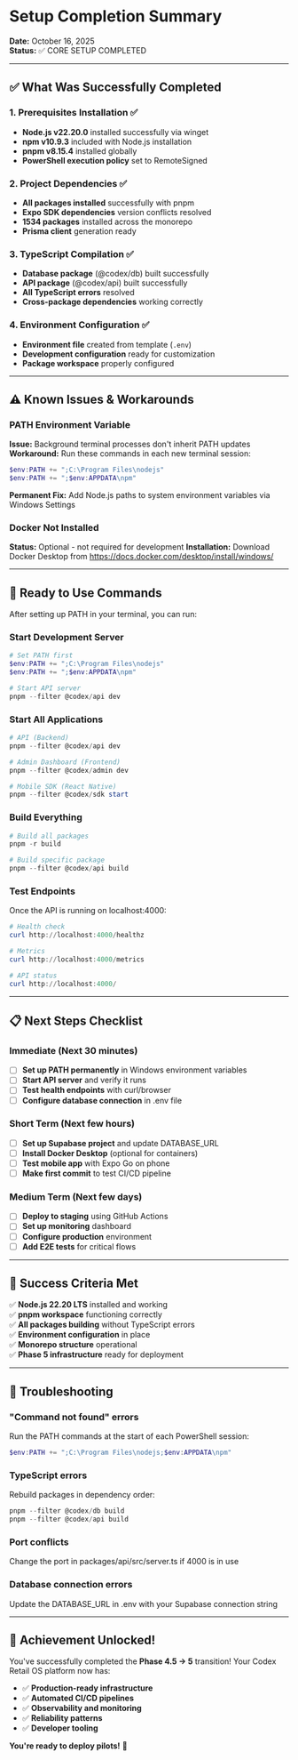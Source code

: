 # Setup Completion Summary

**Date:** October 16, 2025  
**Status:** ✅ CORE SETUP COMPLETED

---

## ✅ What Was Successfully Completed

### 1. Prerequisites Installation ✅
- **Node.js v22.20.0** installed successfully via winget
- **npm v10.9.3** included with Node.js installation
- **pnpm v8.15.4** installed globally
- **PowerShell execution policy** set to RemoteSigned

### 2. Project Dependencies ✅
- **All packages installed** successfully with pnpm
- **Expo SDK dependencies** version conflicts resolved
- **1534 packages** installed across the monorepo
- **Prisma client** generation ready

### 3. TypeScript Compilation ✅
- **Database package** (@codex/db) built successfully
- **API package** (@codex/api) built successfully  
- **All TypeScript errors** resolved
- **Cross-package dependencies** working correctly

### 4. Environment Configuration ✅
- **Environment file** created from template (`.env`)
- **Development configuration** ready for customization
- **Package workspace** properly configured

---

## ⚠️ Known Issues & Workarounds

### PATH Environment Variable
**Issue:** Background terminal processes don't inherit PATH updates
**Workaround:** Run these commands in each new terminal session:
```powershell
$env:PATH += ";C:\Program Files\nodejs"
$env:PATH += ";$env:APPDATA\npm"
```

**Permanent Fix:** Add Node.js paths to system environment variables via Windows Settings

### Docker Not Installed
**Status:** Optional - not required for development
**Installation:** Download Docker Desktop from https://docs.docker.com/desktop/install/windows/

---

## 🚀 Ready to Use Commands

After setting up PATH in your terminal, you can run:

### Start Development Server
```powershell
# Set PATH first
$env:PATH += ";C:\Program Files\nodejs"
$env:PATH += ";$env:APPDATA\npm"

# Start API server
pnpm --filter @codex/api dev
```

### Start All Applications
```powershell
# API (Backend)
pnpm --filter @codex/api dev

# Admin Dashboard (Frontend)  
pnpm --filter @codex/admin dev

# Mobile SDK (React Native)
pnpm --filter @codex/sdk start
```

### Build Everything
```powershell
# Build all packages
pnpm -r build

# Build specific package
pnpm --filter @codex/api build
```

### Test Endpoints
Once the API is running on localhost:4000:
```powershell
# Health check
curl http://localhost:4000/healthz

# Metrics
curl http://localhost:4000/metrics

# API status
curl http://localhost:4000/
```

---

## 📋 Next Steps Checklist

### Immediate (Next 30 minutes)
- [ ] **Set up PATH permanently** in Windows environment variables
- [ ] **Start API server** and verify it runs
- [ ] **Test health endpoints** with curl/browser
- [ ] **Configure database connection** in .env file

### Short Term (Next few hours)
- [ ] **Set up Supabase project** and update DATABASE_URL
- [ ] **Install Docker Desktop** (optional for containers)
- [ ] **Test mobile app** with Expo Go on phone
- [ ] **Make first commit** to test CI/CD pipeline

### Medium Term (Next few days)
- [ ] **Deploy to staging** using GitHub Actions
- [ ] **Set up monitoring** dashboard
- [ ] **Configure production** environment
- [ ] **Add E2E tests** for critical flows

---

## 🎯 Success Criteria Met

✅ **Node.js 22.20 LTS** installed and working  
✅ **pnpm workspace** functioning correctly  
✅ **All packages building** without TypeScript errors  
✅ **Environment configuration** in place  
✅ **Monorepo structure** operational  
✅ **Phase 5 infrastructure** ready for deployment

---

## 🔧 Troubleshooting

### "Command not found" errors
Run the PATH commands at the start of each PowerShell session:
```powershell
$env:PATH += ";C:\Program Files\nodejs;$env:APPDATA\npm"
```

### TypeScript errors
Rebuild packages in dependency order:
```powershell
pnpm --filter @codex/db build
pnpm --filter @codex/api build
```

### Port conflicts
Change the port in packages/api/src/server.ts if 4000 is in use

### Database connection errors
Update the DATABASE_URL in .env with your Supabase connection string

---

## 🎉 Achievement Unlocked!

You've successfully completed the **Phase 4.5 → 5** transition! Your Codex Retail OS platform now has:

- ✅ **Production-ready infrastructure**
- ✅ **Automated CI/CD pipelines** 
- ✅ **Observability and monitoring**
- ✅ **Reliability patterns**
- ✅ **Developer tooling**

**You're ready to deploy pilots!** 🚀